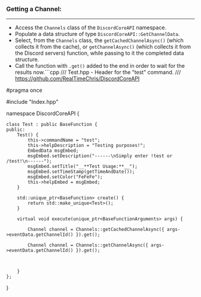 ### **Getting a Channel:**
---
- Access the `Channels` class of the `DiscordCoreAPI` namespace.
- Populate a data structure of type `DiscordCoreAPI::GetChannelData`.
- Select, from the `Channels` class, the `getCachedChannelAsync()` (which collects it from the cache), or `getChannelAsync()` (which collects it from the Discord servers) function, while passing to it the completed data structure.
- Call the function with `.get()` added to the end in order to wait for the results now.```cpp
/// Test.hpp - Header for the "test" command.
/// https://github.com/RealTimeChris/DiscordCoreAPI

#pragma once

#include "Index.hpp"

namespace DiscordCoreAPI {

	class Test : public BaseFunction {
	public:
		Test() {
			this->commandName = "test";
			this->helpDescription = "Testing purposes!";
			EmbedData msgEmbed;
			msgEmbed.setDescription("------\nSimply enter !test or /test!\n------");
			msgEmbed.setTitle("__**Test Usage:**__");
			msgEmbed.setTimeStamp(getTimeAndDate());
			msgEmbed.setColor("FeFeFe");
			this->helpEmbed = msgEmbed;
		}

		std::unique_ptr<BaseFunction> create() {
			return std::make_unique<Test>();
		}

		virtual void execute(unique_ptr<BaseFunctionArguments> args) {

			Channel channel = Channels::getCachedChannelAsync({ args->eventData.getChannelId() }).get();

			Channel channel = Channels::getChannelAsync({ args->eventData.getChannelId() }).get();

			

		}
	};
}
```
